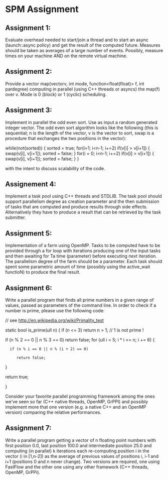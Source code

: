 # SPM Assignment


## Assignment 1:

Evaluate overhead needed to start/join a thread and to start an async (launch::async policy) and get the result of the computed future. Measures should be taken as averages of a large number of events. Possibly, measure times on your machine AND on the remote virtual machine.

## Assignment 2:

Provide a vector<float> map(vector<float>v, int mode, function<float(float)> f, int pardegree) computing in parallel (using C++ threads or asyncs) the map(f) over v. Mode is 0 (block) or 1 (cyclic) scheduling.

## Assignment 3: 

Implement in parallel the odd even sort. Use as input a random generated integer vector. The odd even sort algorithm looks like the following (this is sequential; n is the length of the vector, v is the vector to sort, swap is a procedure that exchanges the two positions in the vector):

while(not(sorted)) {
  sorted = true;
  for(i=1; i<n-1; i+=2)
    if(v[i] > v[i+1]) { swap(v[i], v[i+1]); sorted = false; }
  for(i = 0; i<n-1; i+=2)
    if(v[i] > v[i+1]) { swap(v[i], v[i+1]); sorted = false; }
}

with the intent to discuss scalability of the code.

## Assignement 4:

Implement a task pool using C++ threads and STDLIB. The task pool should support parallelism degree as creation parameter and the then submission of tasks that are computed and produce results through side effects. Alternatively they have to produce a result that can be retrieved by the task submitter.

## Assignment 5:

Implementation of a farm using OpenMP. Tasks to be computed have to be provided through a for loop with iterations producing one of the input tasks and then awaiting for Ta time (parameter) before executing next iteration. The parallelism degree of the farm should be a parameter. Each task should spent some parametric amount of time (possibly using the active_wait functioN) to produce the final result.

## Assignment 6:

Write a parallel  program that finds all prime numbers in a given range of values, passed as parameters of the command line. In order to check if a number is prime, please use the following code:

// see http://en.wikipedia.org/wiki/Primality_test

static bool is_prime(ull n) {
   if (n <= 3) return n > 1; // 1 is not prime !

   if (n % 2 == 0 || n % 3 == 0) return false;
  for (ull i = 5; i * i <= n; i += 6) {

      if (n % i == 0 || n % (i + 2) == 0)

         return false;

  }

  return true;

}

Consider your favorite parallel programming framework among the ones we've seen so far (C++ native threads, OpenMP, GrPPI) and possibly implement more that one version (e.g. a native C++ and an OpenMP version) comparing the relative performances.

## Assignment 7: 

Write a parallel program getting a vector of n floating point numbers with first position 0.0, last position 100.0 and intermediate position 25.0 and computing (in parallel) k iterations each re-computing position i in the vector (i in [1,n-2]) as the average of previous values of positions i, i-1 and i+1 (positions 0 and n never change). Two versions are required, one using FastFlow and the other one using any other framework (C++ threads, OpenMP, GrPPi).
